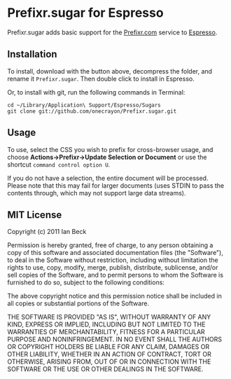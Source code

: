 # Prefixr.sugar for Espresso

Prefixr.sugar adds basic support for the [Prefixr.com](http://prefixr.com/)
service to [Espresso](http://macrabbit.com/espresso/).

## Installation

To install, download with the button above, decompress the folder, and rename it
`Prefixr.sugar`. Then double click to install in Espresso.

Or, to install with git, run the following commands in Terminal:

    cd ~/Library/Application\ Support/Espresso/Sugars
    git clone git://github.com/onecrayon/Prefixr.sugar.git

## Usage

To use, select the CSS you wish to prefix for cross-browser usage, and choose
**Actions&rarr;Prefixr&rarr;Update Selection or Document** or use the shortcut
`command control option U`.

If you do not have a selection, the entire document will be processed. Please note
that this may fail for larger documents (uses STDIN to pass the contents through,
which may not support large data streams).

## MIT License

Copyright (c) 2011 Ian Beck

Permission is hereby granted, free of charge, to any person obtaining a copy of this software and associated documentation files (the "Software"), to deal in the Software without restriction, including without limitation the rights to use, copy, modify, merge, publish, distribute, sublicense, and/or sell copies of the Software, and to permit persons to whom the Software is furnished to do so, subject to the following conditions:

The above copyright notice and this permission notice shall be included in all copies or substantial portions of the Software.

THE SOFTWARE IS PROVIDED "AS IS", WITHOUT WARRANTY OF ANY KIND, EXPRESS OR IMPLIED, INCLUDING BUT NOT LIMITED TO THE WARRANTIES OF MERCHANTABILITY, FITNESS FOR A PARTICULAR PURPOSE AND NONINFRINGEMENT. IN NO EVENT SHALL THE AUTHORS OR COPYRIGHT HOLDERS BE LIABLE FOR ANY CLAIM, DAMAGES OR OTHER LIABILITY, WHETHER IN AN ACTION OF CONTRACT, TORT OR OTHERWISE, ARISING FROM, OUT OF OR IN CONNECTION WITH THE SOFTWARE OR THE USE OR OTHER DEALINGS IN THE SOFTWARE.
